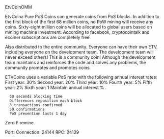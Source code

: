 EtvCoinOMM

EtvCoina Pure PoS Coins can generate coins from PoS blocks. In addition to the first block of the first 68 million coins, no PoW mining will receive any coins. Sixty-eight million coins will be allocated to global users based on mining machine investment. According to facebook, cryptocointalk and ecoiner subscriptions are completely free.

Also distributed to the entire community. Everyone can have their own ETV, including everyone on the development team. The development team will never exceed others! This is a community coin! Although the development team maintains and reinforces the code and solves any problems, the community promotes and promotes coins.

ETVCoino uses a variable PoS ratio with the following annual interest rates: First year: 30% Second year: 20% Third year: 10% Fourth year: 5% Fifth year: 2% Sixth year: 1 Maintain annual interest % .

      60 seconds blocking time
      Differences reposition each block
      3 transactions confirmed
      50 confirmations
      PoS prevention lasts 1 day

Zero P remine.

Port: Connection: 24144 RPC: 24139
